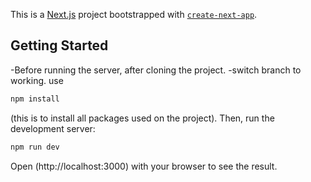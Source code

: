 This is a [Next.js](https://nextjs.org/) project bootstrapped with [`create-next-app`](https://github.com/vercel/next.js/tree/canary/packages/create-next-app).

## Getting Started
-Before running the server, after cloning the project.
-switch branch to working.
use
 ```bash
npm install
```
(this is to install all packages used on the project).
Then, run the development server:

```bash
npm run dev
```

Open (http://localhost:3000) with your browser to see the result.

